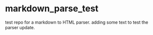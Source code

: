 # markdown_parse_test
test repo for a markdown to HTML parser. 
adding some text to test the parser update. 
